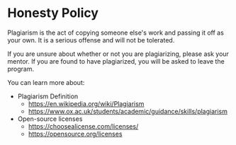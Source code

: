 # Honesty Policy

Plagiarism is the act of copying someone else's work and passing it off as your own. It is a serious offense and will not be tolerated.

If you are unsure about whether or not you are plagiarizing, please ask your mentor. If you are found to have plagiarized, you will be asked to leave the program.

You can learn more about:

* Plagiarism Definition
  * https://en.wikipedia.org/wiki/Plagiarism
  * https://www.ox.ac.uk/students/academic/guidance/skills/plagiarism
* Open-source licenses
  * https://choosealicense.com/licenses/
  * https://opensource.org/licenses
